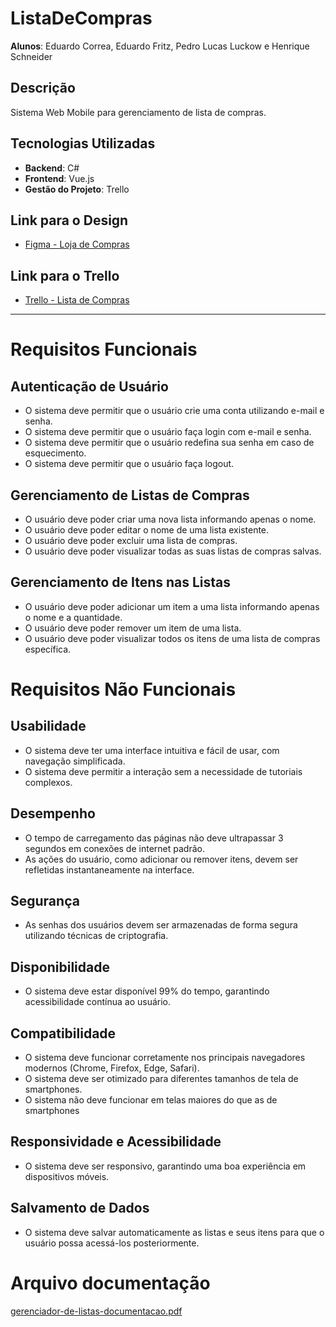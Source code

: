 # ListaDeCompras

**Alunos**: Eduardo Correa, Eduardo Fritz, Pedro Lucas Luckow e Henrique Schneider 

## Descrição

Sistema Web Mobile para gerenciamento de lista de compras.

## Tecnologias Utilizadas

- **Backend**: C#
- **Frontend**: Vue.js
- **Gestão do Projeto**: Trello

## Link para o Design

- [Figma - Loja de Compras](https://www.figma.com/design/OLKqfrTJXXXY2XhvWcTTrv/Untitled?node-id=0-1&t=LtCk0v5J5SQsCtRT-1)

## Link para o Trello

- [Trello - Lista de Compras](https://trello.com/invite/b/67cf014db4c64ed9aa35547c/ATTId55f52cd909bb481a9075279310ffbe5A8B62671/listadecompras)

<hr />

# Requisitos Funcionais

## Autenticação de Usuário
- O sistema deve permitir que o usuário crie uma conta utilizando e-mail e senha.
- O sistema deve permitir que o usuário faça login com e-mail e senha.
- O sistema deve permitir que o usuário redefina sua senha em caso de esquecimento.
- O sistema deve permitir que o usuário faça logout.

## Gerenciamento de Listas de Compras
- O usuário deve poder criar uma nova lista informando apenas o nome.
- O usuário deve poder editar o nome de uma lista existente.
- O usuário deve poder excluir uma lista de compras.
- O usuário deve poder visualizar todas as suas listas de compras salvas.

## Gerenciamento de Itens nas Listas
- O usuário deve poder adicionar um item a uma lista informando apenas o nome e a quantidade.
- O usuário deve poder remover um item de uma lista.
- O usuário deve poder visualizar todos os itens de uma lista de compras específica.

# Requisitos Não Funcionais

## Usabilidade
- O sistema deve ter uma interface intuitiva e fácil de usar, com navegação simplificada.
- O sistema deve permitir a interação sem a necessidade de tutoriais complexos.

## Desempenho
- O tempo de carregamento das páginas não deve ultrapassar 3 segundos em conexões de internet padrão.
- As ações do usuário, como adicionar ou remover itens, devem ser refletidas instantaneamente na interface.

## Segurança
- As senhas dos usuários devem ser armazenadas de forma segura utilizando técnicas de criptografia.

## Disponibilidade
- O sistema deve estar disponível 99% do tempo, garantindo acessibilidade contínua ao usuário.

## Compatibilidade
- O sistema deve funcionar corretamente nos principais navegadores modernos (Chrome, Firefox, Edge, Safari).
- O sistema deve ser otimizado para diferentes tamanhos de tela de smartphones.
- O sistema não deve funcionar em telas maiores do que as de smartphones

## Responsividade e Acessibilidade
- O sistema deve ser responsivo, garantindo uma boa experiência em dispositivos móveis.

## Salvamento de Dados
- O sistema deve salvar automaticamente as listas e seus itens para que o usuário possa acessá-los posteriormente.

# Arquivo documentação

[gerenciador-de-listas-documentacao.pdf](https://github.com/user-attachments/files/19912618/gerenciador-de-listas-documentacao.pdf)


